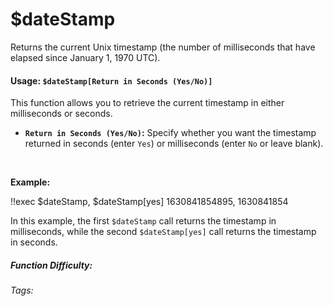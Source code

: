 # $dateStamp

Returns the current Unix timestamp (the number of milliseconds that have elapsed since January 1, 1970 UTC).

#### Usage: `$dateStamp[Return in Seconds (Yes/No)]`

This function allows you to retrieve the current timestamp in either milliseconds or seconds.

*   **`Return in Seconds (Yes/No)`:**  Specify whether you want the timestamp returned in seconds (enter `Yes`) or milliseconds (enter `No` or leave blank).

<br/>

**Example:**

<discord-messages>
	<discord-message :bot="false" role-color="#ffcc9a" author="Member">
		!!exec $dateStamp, $dateStamp[yes]
	</discord-message>
	<discord-message :bot="true" role-color="#0099ff" author="Custom Command" avatar="https://media.discordapp.net/avatars/725721249652670555/781224f90c3b841ba5b40678e032f74a.webp">
		1630841854895, 1630841854
	</discord-message>
</discord-messages>

In this example, the first `$dateStamp` call returns the timestamp in milliseconds, while the second `$dateStamp[yes]` call returns the timestamp in seconds.

##### Function Difficulty: <Badge type="tip" text="Easy" vertical="middle" />

###### Tags: <Badge type="tip" text="return" vertical="middle" /> <Badge type="tip" text="time" vertical="middle" /> <Badge type="tip" text="milliseconds" vertical="middle" />
